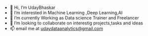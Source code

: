 - 👋 Hi, I’m UdayBhaskar
- 👀 I’m interested in Machine Learning ,Deep Learning,AI
- 🌱 I’m currently Working as Data science Trainer and Freelancer
- 💞️ I’m looking to collaborate on interestig projects,tasks and ideas
- 📫 email me at udaydataanalytics@gmail.com

<!---
UdayBhaskarDS/UdayBhaskarDS is a ✨ special ✨ repository because its `README.md` (this file) appears on your GitHub profile.
You can click the Preview link to take a look at your changes.
--->
